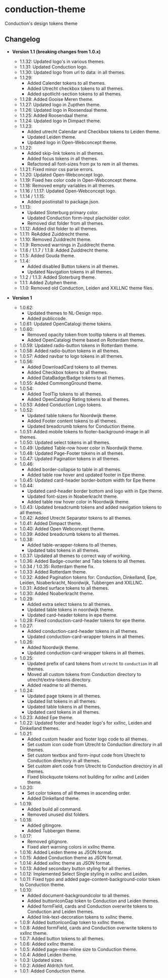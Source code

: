 # conduction-theme

Conduction's design tokens theme

## Changelog

- **Version 1.1 (breaking changes from 1.0.x)**

  - 1.1.32: Updated logo's in various themes.
  - 1.1.31: Updated Conduction logo.
  - 1.1.30: Updated logo from url to data: in all themes.
  - 1.1.29:
    - Added Calender tokens to all themes.
    - Added Utrecht checkbox tokens to all themes.
    - Added spotlicht-section tokens to all themes.
  - 1.1.28: Added Gooise Meren theme.
  - 1.1.27: Updated logo in Zupthen theme.
  - 1.1.26: Updated logo in Roosendaal theme.
  - 1.1.25: Added Roosendaal theme.
  - 1.1.24: Updated logo in Dimpact theme.
  - 1.1.23:
    - Added utrecht Calendar and Checkbox tokens to Leiden theme.
    - Updated Leiden theme.
    - Updated logo in Open-Webconcept theme.
  - 1.1.22:
    - Added skip-link tokens in all themes.
    - Added focus tokens in all themes.
    - Refactored all font-sizes from px to rem in all themes.
  - 1.1.21: Fixed minor css parse errors.
  - 1.1.20: Updated Open-Webconcept logo.
  - 1.1.19: Fixed hex color code in Open-Webconcept theme.
  - 1.1.18: Removed empty variables in all themes.
  - 1.1.16 / 1.1.17: Updated Open-Webconcept logo.
  - 1.1.14 / 1.1.15:
    - Added postinstall to package.json.
  - 1.1.13:
    - Updated Sloterburg primary color.
    - Updated Conduction form-input placholder color.
    - Removed dist folder from all themes.
  - 1.1.12: Added dist folder to all themes.
  - 1.1.11: ReAdded Zuiddrecht theme.
  - 1.1.10: Removed Zuiddrecht theme.
  - 1.1.9: Removed warnings in Zuiddrecht theme.
  - 1.1.6 / 1.1.7 / 1.1.8: Added Zuiddrecht theme.
  - 1.1.5: Added Gouda theme.
  - 1.1.4:
    - Added disabled Button tokens in all themes.
    - Updated Navigation tokens in all themes.
  - 1.1.2 / 1.1.3: Added Sloterburg theme.
  - 1.1.1: Added Zutphen theme.
  - 1.1.0: Removed old Conduction, Leiden and XXLLNC theme files.

- **Version 1**

  - 1.0.62:
    - Updated themes to NL-Design repo.
    - Added publiccode.
  - 1.0.61: Updated OpenCatalogi theme tokens.
  - 1.0.60:
    - Removed opacity token from tooltip tokens in all themes.
    - Added OpenCatalogi theme based on Rotterdam theme.
  - 1.0.59: Updated radio-button tokens in Rotterdam theme.
  - 1.0.58: Added radio-button tokens in all themes.
  - 1.0.57: Added navbar to logo tokens in all themes.
  - 1.0.56:
    - Added DownloadCard tokens to all themes.
    - Added Checkbox tokens to all themes.
    - Added DataBadge/Badge tokens to all themes.
  - 1.0.55: Added CommongGround theme.
  - 1.0.54:
    - Added ToolTip tokens to all themes.
    - Added OpenCatalogi Rating tokens to all themes.
  - 1.0.53: Added Conduction Logo tokens.
  - 1.0.52:
    - Updated table tokens for Noordwijk theme.
    - Added Footer content tokens to all themes.
    - Updated breadcrumb tokens for Conduction theme.
  - 1.0.51: Added mobile tokens to footer-background-image in all themes.
  - 1.0.50: Updated select tokens in all themes.
  - 1.0.49: Updated Table-row hover color in Noordwijk theme.
  - 1.0.48: Updated Page-Footer tokens in all themes.
  - 1.0.47: Updated Pagination tokens in all themes.
  - 1.0.46:
    - Added border-collapse to table in all themes.
    - Added table row hover and updated footer in Epe theme.
  - 1.0.45: Updated card-header border-bottom width for Epe theme
  - 1.0.44:
    - Updated card-header border bottom and logo with in Epe theme.
    - Updated font-sizes in Noaberkracht theme.
    - Added table row hover color in Noordwijk theme.
  - 1.0.43: Updated breadcrumb tokens and added navigation tokens to all themes.
  - 1.0.42: Added Utrecht Separator tokens to all themes.
  - 1.0.41: Added Dimpact theme.
  - 1.0.40: Added Open Webconcept theme.
  - 1.0.39: Added breadcrumb tokens to all themes.
  - 1.0.38:
    - Added table-wrapper-tokens to all themes.
    - Updated tabs tokens in all themes.
  - 1.0.37: Updated all themes to correct way of working.
  - 1.0.36: Added Badge-counter and Tabs tokens to all themes.
  - 1.0.34 / 1.0.35: Rotterdam theme fix.
  - 1.0.33: Added Rotterdam theme.
  - 1.0.32: Added Pagination tokens for: Conduction, Dinkelland, Epe, Leiden, Noaberkracht, Noordwijk, Tubbergen and XXLLNC.
  - 1.0.31: Added surface tokens to all themes.
  - 1.0.30: Added Noaberkracht theme.
  - 1.0.29:
    - Added extra select tokens to all themes.
    - Updated table tokens in noordwijk theme.
    - Updated card-header tokens in epe theme.
  - 1.0.28: Fixed conduction-card-header tokens for epe theme.
  - 1.0.27:
    - Added conduction-card-header tokens in all themes.
    - Updated conduction-card-wrapper tokens in all themes.
  - 1.0.26:
    - Added Noordwijk theme.
    - Updated conduction-card-wrapper tokens in all themes.
  - 1.0.25:
    - Updated prefix of card tokens from `utrecht` to `conduction` in all themes.
    - Moved all custom tokens from Conduction directory to utrecht/extra-tokens directory.
    - Added readme to all themes.
  - 1.0.24:
    - Updated page tokens in all themes.
    - Updated list tokens in all themes.
    - Updated table tokens in all themes.
    - Updated card tokens in all themes.
  - 1.0.23: Added Epe theme.
  - 1.0.22: Updated footer and header logo's for xxllnc, Leiden and Dinkelland themes.
  - 1.0.21:
    - Added custom header and footer logo code to all themes.
    - Set custom icon code from Utrecht to Conduction directory in all themes.
    - Set custom textbox and form-input code from Utrecht to Conduction directory in all themes.
    - Set custom alert code from Utrecht to Conduction directory in all themes.
    - Fixed blockquote tokens not building for xxllnc and Leiden theme.
  - 1.0.20:
    - Set color tokens of all themes in ascending order.
    - Added Dinkelland theme.
  - 1.0.19:
    - Added build all command.
    - Removed unused dist folders.
  - 1.0.18:
    - Added gitingore.
    - Added Tubbergen theme.
  - 1.0.17:
    - Removed gitignore.
    - Fixed alert warning colors in xxllnc theme.
  - 1.0.16: Added Leiden theme as JSON format.
  - 1.0.15: Added Conduction theme as JSON format.
  - 1.0.14: Added xxllnc theme as JSON format.
  - 1.0.13: Added secondary button styling for all themes.
  - 1.0.12: Implemented Select Single styling in xxllnc and Leiden.
  - 1.0.11: Fixed typo and added page-content-background-color token to Conduction theme.
  - 1.0.10:
    - Added document-backgroundcolor to all themes.
    - Added buttonIconGap token to Conduction and Leiden themes.
    - Added formField, cards and Conduction overwrite tokens to Conduction and Leiden themes.
    - Added link-text-decoration tokens to xxllnc theme.
  - 1.0.9: Added buttonIconGap token to xxllnc theme.
  - 1.0.8: Added formField, cards and Conduction overwrite tokens to xxllnc theme.
  - 1.0.7: Added button tokens to all themes.
  - 1.0.6: Added xxllnc theme.
  - 1.0.5: Added page-max-inline size to Conduction theme.
  - 1.0.4: Added Leiden theme.
  - 1.0.3: Updated sizes.
  - 1.0.2: Added Aldritch font.
  - 1.0.1: Added Conduction theme.
